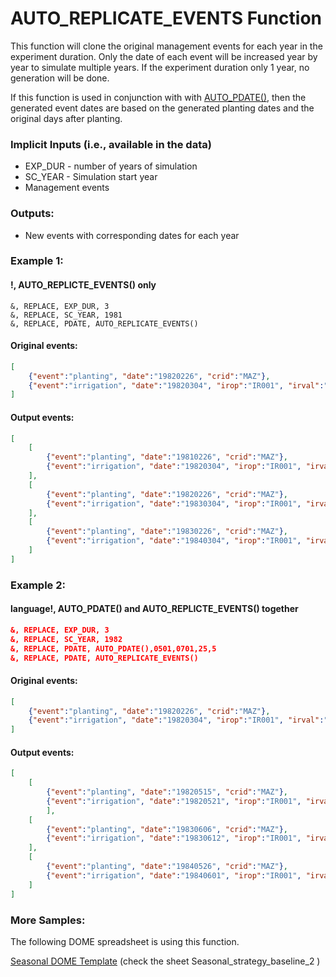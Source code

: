 # AUTO_REPLICATE_EVENTS Function

This function will clone the original management events for each year in the experiment duration. Only the date of each event will be increased year by year to simulate multiple years. If the experiment duration only 1 year, no generation will be done. 

If this function is used in conjunction with with [AUTO_PDATE()](\DOME_AUTO_PDATE.md), then the generated event dates are based on the generated planting dates and the original days after planting.
### Implicit Inputs (i.e., available in the data)
* EXP_DUR - number of years of simulation
* SC_YEAR - Simulation start year
* Management events
### Outputs:
* New events with corresponding dates for each year
 
### Example 1:
#### !, AUTO_REPLICTE_EVENTS() only
```
&, REPLACE, EXP_DUR, 3
&, REPLACE, SC_YEAR, 1981
&, REPLACE, PDATE, AUTO_REPLICATE_EVENTS()
```
#### Original events:
```JSON
[
    {"event":"planting", "date":"19820226", "crid":"MAZ"},
    {"event":"irrigation", "date":"19820304", "irop":"IR001", "irval":"13"}
]
```
#### Output events:
```JSON
[
    [
        {"event":"planting", "date":"19810226", "crid":"MAZ"}, 
        {"event":"irrigation", "date":"19820304", "irop":"IR001", "irval":"13"}
    ],
    [
        {"event":"planting", "date":"19820226", "crid":"MAZ"}, 
        {"event":"irrigation", "date":"19830304", "irop":"IR001", "irval":"13"}
    ],
    [
        {"event":"planting", "date":"19830226", "crid":"MAZ"}, 
        {"event":"irrigation", "date":"19840304", "irop":"IR001", "irval":"13"}
    ]
]
```

 
### Example 2:
#### language!, AUTO_PDATE() and AUTO_REPLICTE_EVENTS() together
```JSON
&, REPLACE, EXP_DUR, 3
&, REPLACE, SC_YEAR, 1982
&, REPLACE, PDATE, AUTO_PDATE(),0501,0701,25,5
&, REPLACE, PDATE, AUTO_REPLICATE_EVENTS()
```
#### Original events:
```JSON
[
    {"event":"planting", "date":"19820226", "crid":"MAZ"}, 
    {"event":"irrigation", "date":"19820304", "irop":"IR001", "irval":"13"}
]
```
#### Output events:
```JSON
[
    [
        {"event":"planting", "date":"19820515", "crid":"MAZ"}, 
        {"event":"irrigation", "date":"19820521", "irop":"IR001", "irval":"13"}
        ],
    [
        {"event":"planting", "date":"19830606", "crid":"MAZ"}, 
        {"event":"irrigation", "date":"19830612", "irop":"IR001", "irval":"13"}
    ],
    [
        {"event":"planting", "date":"19840526", "crid":"MAZ"}, 
        {"event":"irrigation", "date":"19840601", "irop":"IR001", "irval":"13"}
    ]
]
```
### More Samples:
The following DOME spreadsheet is using this function.

[Seasonal DOME Template](https://github.com/agmip/json-translation-samples/blob/master/Maize_Machakos/raw/Seasonal_strategy-Machakos-MAZ-0XFX.xlsx?raw=true) (check the sheet Seasonal_strategy_baseline_2 )
